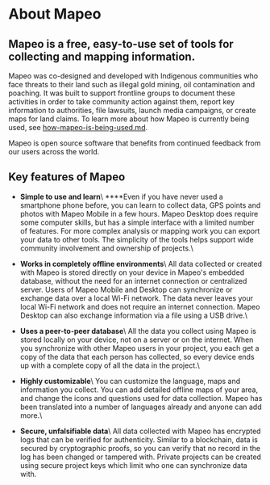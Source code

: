 # About Mapeo

## Mapeo is a free, easy-to-use set of tools for collecting and mapping information.

Mapeo was co-designed and developed with Indigenous communities who face threats to their land such as illegal gold mining, oil contamination and poaching. It was built to support frontline groups to document these activities in order to take community action against them, report key information to authorities, file lawsuits, launch media campaigns, or create maps for land claims. To learn more about how Mapeo is currently being used, see [how-mapeo-is-being-used.md](how-mapeo-is-being-used.md "mention").

Mapeo is open source software that benefits from continued feedback from our users across the world.

## Key features of Mapeo

* **Simple to use and learn**\ ****Even if you have never used a smartphone phone before, you can learn to collect data, GPS points and photos with Mapeo Mobile in a few hours. Mapeo Desktop does require some computer skills, but has a simple interface with a limited number of features. For more complex analysis or mapping work you can export your data to other tools. The simplicity of the tools helps support wide community involvement and ownership of projects.\

* **Works in completely offline environments**\ All data collected or created with Mapeo is stored directly on your device in Mapeo's embedded database, without the need for an internet connection or centralized server. Users of Mapeo Mobile and Desktop can synchronize or exchange data over a local Wi-Fi network. The data never leaves your local Wi-Fi network and does not require an internet connection. Mapeo Desktop can also exchange information via a file using a USB drive.\

* **Uses a peer-to-peer database**\ All the data you collect using Mapeo is stored locally on your device, not on a server or on the internet. When you synchronize with other Mapeo users in your project, you each get a copy of the data that each person has collected, so every device ends up with a complete copy of all the data in the project.\

* **Highly customizable**\ You can customize the language, maps and information you collect. You can add detailed offline maps of your area, and change the icons and questions used for data collection. Mapeo has been translated into a number of languages already and anyone can add more.\

* **Secure, unfalsifiable data**\ All data collected with Mapeo has encrypted logs that can be verified for authenticity. Similar to a blockchain, data is secured by cryptographic proofs, so you can verify that no record in the log has been changed or tampered with. Private projects can be created using secure project keys which limit who one can synchronize data with.
